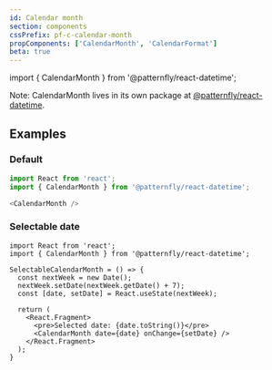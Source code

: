 ```yaml
---
id: Calendar month
section: components
cssPrefix: pf-c-calendar-month
propComponents: ['CalendarMonth', 'CalendarFormat']
beta: true
---
```


import { CalendarMonth } from '@patternfly/react-datetime';

Note: CalendarMonth lives in its own package at [@patternfly/react-datetime](https://www.npmjs.com/package/@patternfly/react-datetime).

## Examples

### Default
```js
import React from 'react';
import { CalendarMonth } from '@patternfly/react-datetime';

<CalendarMonth />
```

### Selectable date
```
import React from 'react';
import { CalendarMonth } from '@patternfly/react-datetime';

SelectableCalendarMonth = () => {
  const nextWeek = new Date();
  nextWeek.setDate(nextWeek.getDate() + 7);
  const [date, setDate] = React.useState(nextWeek);
  
  return (
    <React.Fragment>
      <pre>Selected date: {date.toString()}</pre>
      <CalendarMonth date={date} onChange={setDate} />
    </React.Fragment>
  );
}
```

